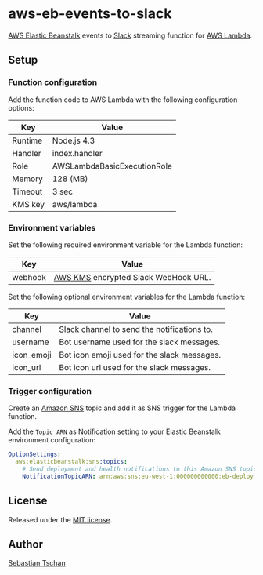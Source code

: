 # aws-eb-events-to-slack
[AWS Elastic Beanstalk](https://aws.amazon.com/elasticbeanstalk/) events to
[Slack](https://slack.com/) streaming function for
[AWS Lambda](https://aws.amazon.com/lambda/).

## Setup

### Function configuration
Add the function code to AWS Lambda with the following configuration options:  

Key     | Value
--------|--------------
Runtime | Node.js 4.3
Handler | index.handler
Role    | AWSLambdaBasicExecutionRole
Memory  | 128 (MB)
Timeout | 3 sec
KMS key | aws/lambda

### Environment variables
Set the following required environment variable for the Lambda function:

Key     | Value
--------|--------------
webhook | [AWS KMS](https://aws.amazon.com/kms/) encrypted Slack WebHook URL.

Set the following optional environment variables for the Lambda function:

Key        | Value
-----------|--------------
channel    | Slack channel to send the notifications to.
username   | Bot username used for the slack messages.
icon_emoji | Bot icon emoji used for the slack messages.
icon_url   | Bot icon url used for the slack messages.

### Trigger configuration
Create an [Amazon SNS](https://aws.amazon.com/sns/) topic and add it as SNS
trigger for the Lambda function.

Add the `Topic ARN` as Notification setting to your Elastic Beanstalk
environment configuration:

```yml
OptionSettings:
  aws:elasticbeanstalk:sns:topics:
    # Send deployment and health notifications to this Amazon SNS topic:
    NotificationTopicARN: arn:aws:sns:eu-west-1:000000000000:eb-deployments
```

## License
Released under the [MIT license](https://opensource.org/licenses/MIT).

## Author
[Sebastian Tschan](https://blueimp.net/)
